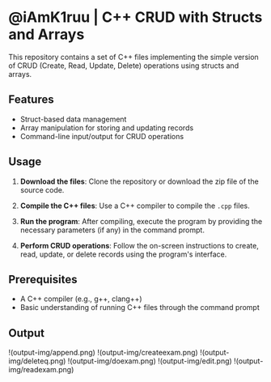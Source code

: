 # @iAmK1ruu | C++ CRUD with Structs and Arrays 

This repository contains a set of C++ files implementing the simple version of CRUD (Create, Read, Update, Delete) operations using structs and arrays.

## Features
- Struct-based data management
- Array manipulation for storing and updating records
- Command-line input/output for CRUD operations

## Usage

1. **Download the files**: Clone the repository or download the zip file of the source code.

2. **Compile the C++ files**: Use a C++ compiler to compile the `.cpp` files.

3. **Run the program**: After compiling, execute the program by providing the necessary parameters (if any) in the command prompt.

4. **Perform CRUD operations**: Follow the on-screen instructions to create, read, update, or delete records using the program's interface.

## Prerequisites
- A C++ compiler (e.g., g++, clang++)
- Basic understanding of running C++ files through the command prompt

## Output
!(output-img/append.png)
!(output-img/createexam.png)
!(output-img/deleteq.png)
!(output-img/doexam.png)
!(output-img/edit.png)
!(output-img/readexam.png)
